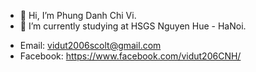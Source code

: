 - 👋 Hi, I’m Phung Danh Chi Vi.
- 🌱 I’m currently studying at HSGS Nguyen Hue - HaNoi.
+ Email: vidut2006scolt@gmail.com
+ Facebook: https://www.facebook.com/vidut206CNH/

<!---
vidut206CNH/vidut206CNH is a ✨ special ✨ repository because its `README.md` (this file) appears on your GitHub profile.
You can click the Preview link to take a look at your changes.
--->
